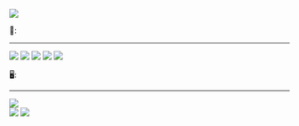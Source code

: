 <p><img align="center" src="https://cdn.discordapp.com/attachments/1033037635821776926/1098200339133513738/20230419_125539_0000.png"/></p>

<div>
<p>📒:</p>
<hr>
<img src="https://img.shields.io/badge/HTML-239120?style=for-the-badge&logo=html5&logoColor=white"/>
<img src="https://img.shields.io/badge/CSS-239120?&style=for-the-badge&logo=css3&logoColor=white"/>
<img src="https://img.shields.io/badge/JavaScript-F7DF1E?style=for-the-badge&logo=javascript&logoColor=black"/>
<img src="https://img.shields.io/badge/Python-3776AB?style=for-the-badge&logo=python&logoColor=white"/>
<img src="https://img.shields.io/badge/C%23-239120?style=for-the-badge&logo=c-sharp&logoColor=white"/>
</div>
<div>
<p>🖥:</p>
<hr>
<img src="https://img.shields.io/badge/Windows-0078D6?style=for-the-badge&logo=windows&logoColor=white"/><br>
<img src="https://img.shields.io/badge/AMD-Ryzen_5_5600X-ED1C24?style=for-the-badge&logo=amd&logoColor=white"/>
<img src="https://img.shields.io/badge/AMD-Radeon_RX_6600XT-ED1C24?style=for-the-badge&logo=amd&logoColor=white"/>
</div>